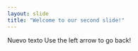 ```yaml
---
layout: slide
title: "Welcome to our second slide!"
---
```

Nuevo texto
Use the left arrow to go back!
